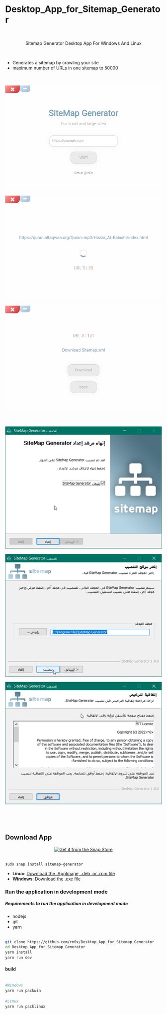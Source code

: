# Desktop_App_for_Sitemap_Generator

<br>

<p align="center">
    Sitemap Generator Desktop App For Windows And Linux 
</p>

<br>

- Generates a sitemap by crawling your site
- maximum number of URLs in one sitemap to 50000
<br><br><br>


<p align="center">
  <img align="center" src="/Github/4.png"> <br><br>
  <img align="center" src="/Github/5.png"> <br><br>
  <img align="center" src="/Github/6.png"> <br><br><br><br>
  <img align="center" src="/Github/3.png"> <br><br>
  <img align="center" src="/Github/2.png"> <br><br>
  <img align="center" src="/Github/1.png"> <br><br>
</p>


<br><br>

## Download App

<p align="center">
  <a href="https://snapcraft.io/sitemap-generator">
  <img alt="Get it from the Snap Store" src="https://snapcraft.io/static/images/badges/en/snap-store-black.svg" />
</a> 
<br>

```

sudo snap install sitemap-generator

```
</p>

- **Linux**: [Download the .AppImage, .deb, or .rpm file](https://github.com/rn0x/Desktop_App_for_Sitemap_Generator/releases/latest)
- **Windows**: [Download the .exe file](https://github.com/rn0x/Desktop_App_for_Sitemap_Generator/releases/latest)

### Run the application in development mode

##### Requirements to run the application in development mode
- nodejs
- git 
- yarn


```bash

git clone https://github.com/rn0x/Desktop_App_for_Sitemap_Generator
cd Desktop_App_for_Sitemap_Generator
yarn install
yarn run dev

```

#### build 

```bash

#Windows
yarn run packwin

#Linux
yarn run packlinux


```

